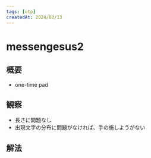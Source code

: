 ```yaml
---
tags: [otp]
createdAt: 2024/03/13
---
```


# messengesus2

## 概要

* one-time pad

## 観察

* 長さに問題なし
* 出現文字の分布に問題がなければ、手の施しようがない

## 解法
